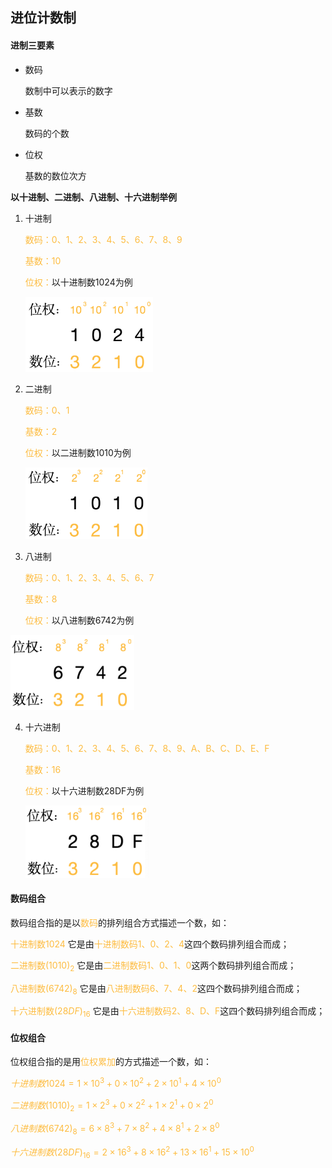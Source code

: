 ## 进位计数制

#### 进制三要素

* 数码

  数制中可以表示的数字

* 基数

  数码的个数

* 位权

  基数的数位次方

**以十进制、二进制、八进制、十六进制举例**

1. 十进制

   <font color="#FDBC40">数码：0、1、2、3、4、5、6、7、8、9</font>

   <font color="#FDBC40">基数：10</font>

   <font color="#FDBC40">位权：</font>以十进制数1024为例

   ​	<img src="res/Screen Shot 2024-04-28 at 3.42.43 PM.png" alt="Screen Shot 2024-04-28 at 3.42.43 PM" style="zoom:30%;" />

2. 二进制

   <font color="#FDBC40">数码：0、1</font>

   <font color="#FDBC40">基数：2</font>

   <font color="#FDBC40">位权：</font>以二进制数1010为例

   ​           <img src="res/Screen Shot 2024-04-28 at 3.47.09 PM.png" alt="Screen Shot 2024-04-28 at 3.47.09 PM" style="zoom:30%;" />

3. 八进制

   <font color="#FDBC40">数码：0、1、2、3、4、5、6、7</font>

   <font color="#FDBC40">基数：8</font>

   <font color="#FDBC40">位权：</font>以八进制数6742为例

​	          <img src="res/Screen Shot 2024-04-28 at 3.51.50 PM.png" alt="Screen Shot 2024-04-28 at 3.51.50 PM" style="zoom:40%;" />

4. 十六进制

   <font color="#FDBC40">数码：0、1、2、3、4、5、6、7、8、9、A、B、C、D、E、F</font>

   <font color="#FDBC40">基数：16</font>

   <font color="#FDBC40">位权：</font>以十六进制数28DF为例

   ​           <img src="res/Screen Shot 2024-04-28 at 3.57.53 PM.png" alt="Screen Shot 2024-04-28 at 3.57.53 PM" style="zoom:40%;" />      

   

#### 数码组合

数码组合指的是以<font color="#FDBC40">数码</font>的排列组合方式描述一个数，如：

<font color="#FDBC40">十进制数1024</font>  它是由<font color="#FDBC40">十进制数码1、0、2、4</font>这四个数码排列组合而成；

<font color="#FDBC40">二进制数$(1010)_2$</font>  它是由<font color="#FDBC40">二进制数码1、0、1、0</font>这两个数码排列组合而成；

<font color="#FDBC40">八进制数$(6742)_8$ </font>  它是由<font color="#FDBC40">八进制数码6、7、4、2</font>这四个数码排列组合而成；

<font color="#FDBC40">十六进制数$(28DF)_{16}$ </font> 它是由<font color="#FDBC40">十六进制数码2、8、D、F</font>这四个数码排列组合而成；



#### 位权组合

位权组合指的是用<font color="#FDBC40">位权累加</font>的方式描述一个数，如：

<font color="#FDBC40">$十进制数1024=1\times 10^3 + 0 \times 10^2 + 2 \times 10^1 + 4 \times 10^0$​</font>

<font color="#FDBC40">$二进制数(1010)_2=1\times 2^3 + 0 \times 2^2 + 1 \times 2^1 + 0 \times 2^0$</font>

<font color="#FDBC40">$八进制数(6742)_8=6\times 8^3 + 7 \times 8^2 + 4 \times 8^1 + 2 \times 8^0$</font>

<font color="#FDBC40">$十六进制数(28DF)_{16}=2\times 16^3 + 8 \times 16^2 + 13 \times 16^1 + 15 \times 10^0$</font>


